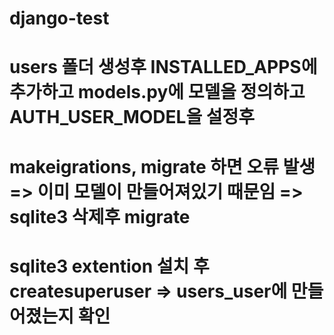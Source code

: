 # django-test

# users 폴더 생성후 INSTALLED_APPS에 추가하고 models.py에 모델을 정의하고 AUTH_USER_MODEL을 설정후
# makeigrations, migrate 하면 오류 발생 => 이미 모델이 만들어져있기 때문임 => sqlite3 삭제후 migrate
# sqlite3 extention 설치 후 createsuperuser => users_user에 만들어졌는지 확인